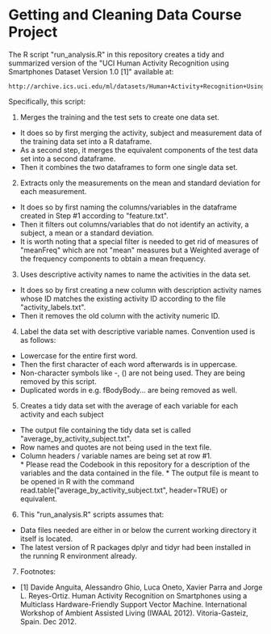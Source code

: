 # Getting and Cleaning Data Course Project

The R script "run_analysis.R" in this repository creates a tidy and summarized version of the "UCI Human Activity Recognition using Smartphones Dataset Version 1.0 [1]" available at:

	http://archive.ics.uci.edu/ml/datasets/Human+Activity+Recognition+Using+Smartphones

Specifically, this script:

1. Merges the training and the test sets to create one data set.  

  * It does so by first merging the activity, subject and measurement data of the training data set into a R dataframe.
  * As a second step, it merges the equivalent components of the test data set into a second dataframe.  
  * Then it combines the two dataframes to form one single data set.

2. Extracts only the measurements on the mean and standard deviation for each measurement.

  * It does so by first naming the columns/variables in the dataframe created in Step #1 according to "feature.txt".
  * Then it filters out columns/variables that do not identify an activity, a subject, a mean or a standard deviation.
  * It is worth noting that a special filter is needed to get rid of measures of "meanFreq" which are not "mean" measures but a Weighted average of the frequency components to obtain a mean frequency.

3. Uses descriptive activity names to name the activities in the data set.  

  * It does so by first creating a new column with description activity names whose ID matches the existing activity ID according to the file "activity_labels.txt".
  * Then it removes the old column with the activity numeric ID.

4. Label the data set with descriptive variable names.  Convention used is as follows:

  * Lowercase for the entire first word.
  * Then the first character of each word afterwards is in uppercase.
  * Non-character symbols like -, () are not being used.  They are being removed by this script.
  * Duplicated words in e.g. fBodyBody...  are being removed as well.

5. Creates a tidy data set with the average of each variable for each activity and each subject

  * The output file containing the tidy data set is called "average_by_activity_subject.txt".
  * Row names and quotes are not being used in the text file.
  * Column headers / variable names are being set at row #1.  
		* Please read the Codebook in this repository for a description of the variables and the data contained in the file.
		* The output file is meant to be opened in R with the command read.table("average_by_activity_subject.txt", header=TRUE) or equivalent.

6.  This "run_analysis.R" scripts assumes that:

  * Data files needed are either in or below the current working directory it itself is located.
  * The latest version of R packages dplyr and tidyr had been installed in the running R environment already.

7.  Footnotes:

  * [1] Davide Anguita, Alessandro Ghio, Luca Oneto, Xavier Parra and Jorge L. Reyes-Ortiz. Human Activity Recognition on Smartphones using a Multiclass Hardware-Friendly Support Vector Machine. International Workshop of Ambient Assisted Living (IWAAL 2012). Vitoria-Gasteiz, Spain. Dec 2012.
